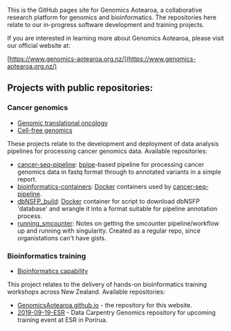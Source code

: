 This is the GitHub pages site for Genomics Aotearoa, a collaborative research platform for genomics and bioinformatics. The repositories here relate to our in-progress software development and training projects.

If you are interested in learning more about Genomics Aotearoa, please visit our official website at:

[https://www.genomics-aotearoa.org.nz/](https://www.genomics-aotearoa.org.nz/)

## Projects with public repositories:

### Cancer genomics
 - [Genomic translational oncology](https://www.genomics-aotearoa.org.nz/projects/genomic-translational-oncology)
 - [Cell-free genomics](https://www.genomics-aotearoa.org.nz/projects/cell-free-genomics)

These projects relate to the development and deployment of data analysis pipelines for processing cancer genomics data. Available repositories:
 - [cancer-seq-pipeline](https://github.com/GenomicsAotearoa/cancer-seq-pipeline): [bpipe](http://docs.bpipe.org/)-based pipeline for processing cancer genomics data in fastq format through to annotated variants in a simple report.
 - [bioinformatics-containers](https://github.com/GenomicsAotearoa/bioinformatics-containers): [Docker](https://www.docker.com) containers used by [cancer-seq-pipeline](https://github.com/GenomicsAotearoa/cancer-seq-pipeline).
 - [dbNSFP_build](https://github.com/GenomicsAotearoa/dbNSFP_build): [Docker](https://www.docker.com) container for script to download dbNSFP 'database' and wrangle it into a format suitable for pipeline annotation process.
 - [running_smcounter](https://github.com/GenomicsAotearoa/running_smcounter): Notes on getting the smcounter pipeline/workflow up and running with singularity. Created as a regular repo, since organistations can't have gists.

### Bioinformatics training
 - [Bioinformatics capability](https://www.genomics-aotearoa.org.nz/projects/bioinformatics-capability)

This project relates to the delivery of hands-on bioinformatics training workshops across New Zealand. Available repositories:
- [GenomicsAotearoa.github.io](https://github.com/GenomicsAotearoa/GenomicsAotearoa.github.io) - the repository for this website.
- [2019-09-19-ESR](https://github.com/GenomicsAotearoa/2019-09-19-ESR) - Data Carpentry Genomics repository for upcoming training event at ESR in Porirua.
